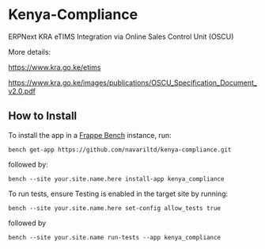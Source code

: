 # Kenya-Compliance

ERPNext KRA eTIMS Integration via Online Sales Control Unit (OSCU)

More details:

https://www.kra.go.ke/etims

https://www.kra.go.ke/images/publications/OSCU_Specification_Document_v2.0.pdf

## How to Install

To install the app in a [Frappe Bench](https://frappeframework.com/docs/user/en/bench) instance, run:

`bench get-app https://github.com/navariltd/kenya-compliance.git`

followed by:

`bench --site your.site.name.here install-app kenya_compliance`

To run tests, ensure Testing is enabled in the target site by running:

`bench --site your.site.name.here set-config allow_tests true`

followed by

`bench --site your.site.name run-tests --app kenya_compliance`
